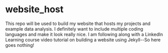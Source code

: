 # website_host
This repo will be used to build my website that hosts my projects and example data analysis. I definitely want to include multiple coding languages and make it look really nice. I am following along with a LinkedIn Learning course video tutorial on building a website using Jekyll--So here goes nothing!
